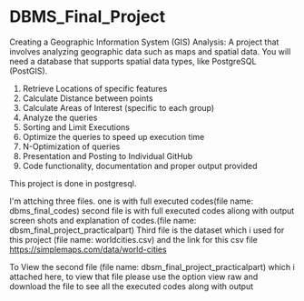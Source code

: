 # DBMS_Final_Project

Creating a Geographic Information System (GIS) Analysis: A project that involves 
analyzing geographic data such as maps and spatial data. You will need a 
database that supports spatial data types, like PostgreSQL (PostGIS).

1. Retrieve Locations of specific features 
2. Calculate Distance between points 
3. Calculate Areas of Interest (specific to each group) 
4. Analyze the queries 
5. Sorting and Limit Executions 
6. Optimize the queries to speed up execution time 
7. N-Optimization of queries 
8. Presentation and Posting to Individual GitHub 
9. Code functionality, documentation and proper output provided 


This project is done in postgresql.

I'm attching three files. 
one is with full executed codes(file name: dbms_final_codes)
second file is with full executed codes aliong with output screen shots and explanation of codes.(file name: dbsm_final_project_practicalpart)
Third file is the dataset which i used for this project (file name: worldcities.csv) and the link for this csv file
https://simplemaps.com/data/world-cities


To View the second file (file name: dbsm_final_project_practicalpart) which i attached here, to view that file please use the option view raw and download the file to see all the executed codes along with output
